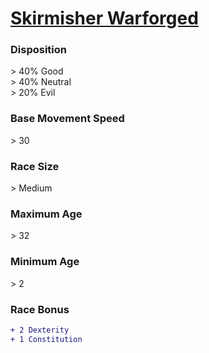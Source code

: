# **[Skirmisher Warforged](https://www.dndbeyond.com/races/warforged#Skirmisher)**
### **Disposition**
\> 40% Good<br>
\> 40% Neutral<br>
\> 20% Evil
### **Base Movement Speed**
\> 30
### **Race Size**
\> Medium
### **Maximum Age**
\> 32
### **Minimum Age**
\> 2
### **Race Bonus**
```diff
+ 2 Dexterity
+ 1 Constitution
```
